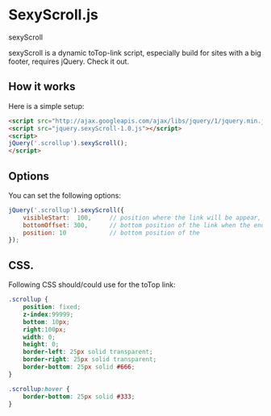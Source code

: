 SexyScroll.js
=============

sexyScroll

sexyScroll is a dynamic toTop-link script, especially build for sites with a big footer, requires jQuery.
Check it out. 

## How it works
Here is a simple setup:

```html
<script src="http://ajax.googleapis.com/ajax/libs/jquery/1/jquery.min.js"></script>
<script src="jquery.sexyScroll-1.0.js"></script>
<script>
jQuery('.scrollup').sexyScroll();
</script>
```

## Options
You can set the following options:

```javascript
jQuery('.scrollup').sexyScroll({
	visibleStart:  100,     // position where the link will be appear, scroll position from top
	bottomOffset: 300,      // bottom position of the link when the end of the site is reached
	position: 10            // bottom position of the
});	
```
## CSS.
Following CSS should/could use for the toTop link:

```css
.scrollup {
	position: fixed;
	z-index:99999;
	bottom: 10px;
	right:100px;
	width: 0; 
	height: 0; 
	border-left: 25px solid transparent;
	border-right: 25px solid transparent;
	border-bottom: 25px solid #666;
}

.scrollup:hover {
	border-bottom: 25px solid #333;
}